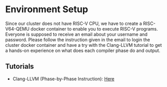 # Environment Setup

Since our cluster does not have RISC-V CPU, we have to create a RISC-V64-QEMU docker container to enable you to execute RISC-V programs. Everyone is supposed to receive an email about your username and password. Please follow the instruction given in the email to login the cluster docker container and have a try with the Clang-LLVM tutorial to get a hands-on experience on what does each compiler phase do and output.

## Tutorials

- Clang-LLVM (Phase-by-Phase Instruction): [Here](./Clang-LLVM.md)

